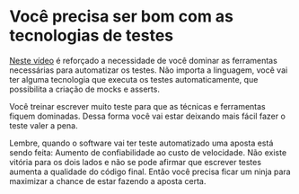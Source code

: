 # Você precisa ser bom com as tecnologias de testes

[Neste vídeo](https://drive.google.com/file/d/1i_sAlzOrrPW6orUL4_GztX0_NJSw6UQN/view?usp=sharing) é reforçado a necessidade de você dominar as ferramentas necessárias para automatizar os testes. Não importa a linguagem, você vai ter alguma tecnologia que executa os testes automaticamente, que possibilita a criação de mocks e asserts. 

Você treinar escrever muito teste para que as técnicas e ferramentas fiquem dominadas. Dessa forma você vai estar deixando mais fácil fazer o teste valer a pena. 

Lembre, quando o software vai ter teste automatizado uma aposta está sendo feita: Aumento de confiabilidade ao custo de velocidade. Não existe vitória para os dois lados e não se pode afirmar que escrever testes aumenta a qualidade do código final. Então você precisa ficar um ninja para maximizar a chance de estar fazendo a aposta certa. 